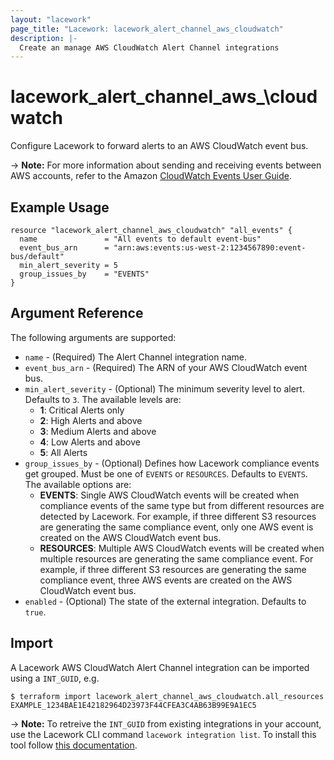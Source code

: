 ```yaml
---
layout: "lacework"
page_title: "Lacework: lacework_alert_channel_aws_cloudwatch"
description: |-
  Create an manage AWS CloudWatch Alert Channel integrations
---
```


# lacework\_alert\_channel\_aws_\cloudwatch

Configure Lacework to forward alerts to an AWS CloudWatch event bus.

-> **Note:** For more information about sending and receiving events between AWS accounts, refer to the Amazon [CloudWatch Events User Guide](https://docs.aws.amazon.com/AmazonCloudWatch/latest/events/WhatIsCloudWatchEvents.html).

## Example Usage

```hcl
resource "lacework_alert_channel_aws_cloudwatch" "all_events" {
  name               = "All events to default event-bus"
  event_bus_arn      = "arn:aws:events:us-west-2:1234567890:event-bus/default"
  min_alert_severity = 5
  group_issues_by    = "EVENTS"
}
```

## Argument Reference

The following arguments are supported:

* `name` - (Required) The Alert Channel integration name.
* `event_bus_arn` - (Required) The ARN of your AWS CloudWatch event bus.
* `min_alert_severity` - (Optional) The minimum severity level to alert. Defaults to `3`.
  The available levels are:
  * **1**: Critical Alerts only
  * **2**: High Alerts and above
  * **3**: Medium Alerts and above
  * **4**: Low Alerts and above
  * **5**: All Alerts
* `group_issues_by` - (Optional) Defines how Lacework compliance events get grouped. Must be one of `EVENTS` or `RESOURCES`. Defaults to `EVENTS`.
  The available options are:
  * **EVENTS**:	Single AWS CloudWatch events will be created when compliance events of the same type but from different resources are detected by Lacework. For example, if three different S3 resources are generating the same compliance event, only one AWS event is created on the AWS CloudWatch event bus.
  * **RESOURCES**: Multiple AWS CloudWatch events will be created when multiple resources are generating the same compliance event. For example, if three different S3 resources are generating the same compliance event, three AWS events are created on the AWS CloudWatch event bus.
* `enabled` - (Optional) The state of the external integration. Defaults to `true`.

## Import

A Lacework AWS CloudWatch Alert Channel integration can be imported using a `INT_GUID`, e.g.

```
$ terraform import lacework_alert_channel_aws_cloudwatch.all_resources EXAMPLE_1234BAE1E42182964D23973F44CFEA3C4AB63B99E9A1EC5
```
-> **Note:** To retreive the `INT_GUID` from existing integrations in your account, use the
	Lacework CLI command `lacework integration list`. To install this tool follow
	[this documentation](https://github.com/lacework/go-sdk/wiki/CLI-Documentation#installation).

